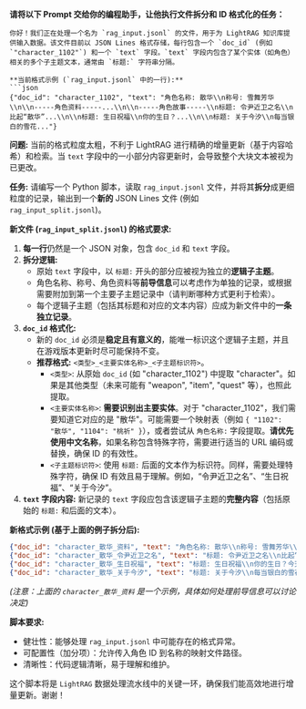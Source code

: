 

**请将以下 Prompt 交给你的编程助手，让他执行文件拆分和 ID 格式化的任务：**

````text
你好！我们正在处理一个名为 `rag_input.jsonl` 的文件，用于为 LightRAG 知识库提供输入数据。该文件目前以 JSON Lines 格式存储，每行包含一个 `doc_id` (例如 `"character_1102"`) 和一个 `text` 字段。`text` 字段内包含了某个实体（如角色）相关的多个子主题文本，通常由 `标题:` 字符串分隔。

**当前格式示例 (`rag_input.jsonl` 中的一行):**
```json
{"doc_id": "character_1102", "text": "角色名称: 散华\\n称号: 雪舞芳华\\n\\n-----角色资料-----...\\n\\n-----角色故事-----\\n标题: 令尹近卫之名\\n比起“散华”...\\n\\n标题: 生日祝福\\n你的生日？...\\n\\n标题: 关于今汐\\n每当银白的雪花..."}
````

**问题:** 当前的格式粒度太粗，不利于 LightRAG 进行精确的增量更新（基于内容哈希）和检索。当 `text` 字段中的一小部分内容更新时，会导致整个大块文本被视为已更改。

**任务:** 请编写一个 Python 脚本，读取 `rag_input.jsonl` 文件，并将其**拆分**成更细粒度的记录，输出到一个**新的** JSON Lines 文件 (例如 `rag_input_split.jsonl`)。

**新文件 (`rag_input_split.jsonl`) 的格式要求:**

1.  **每一行**仍然是一个 JSON 对象，包含 `doc_id` 和 `text` 字段。
2.  **拆分逻辑:**
      * 原始 `text` 字段中，以 `标题:` 开头的部分应被视为独立的**逻辑子主题**。
      * 角色名称、称号、角色资料等**前导信息**可以考虑作为单独的记录，或根据需要附加到第一个主要子主题记录中（请判断哪种方式更利于检索）。
      * 每个逻辑子主题（包括其标题和对应的文本内容）应成为新文件中的**一条独立记录**。
3.  **`doc_id` 格式化:**
      * 新的 `doc_id` 必须是**稳定且有意义的**，能唯一标识这个逻辑子主题，并且在游戏版本更新时尽可能保持不变。
      * **推荐格式:** `<类型>_<主要实体名称>_<子主题标识符>`。
          * `<类型>`: 从原始 `doc_id` (如 "character\_1102") 中提取 "character"。如果是其他类型（未来可能有 "weapon", "item", "quest" 等），也照此提取。
          * `<主要实体名称>`: **需要识别出主要实体**。对于 "character\_1102"，我们需要知道它对应的是 "散华"。可能需要一个映射表（例如 `{ "1102": "散华", "1104": "桃祈" }`），或者尝试从 `角色名称:` 字段提取。**请优先使用中文名称**，如果名称包含特殊字符，需要进行适当的 URL 编码或替换，确保 ID 的有效性。
          * `<子主题标识符>`: 使用 `标题:` 后面的文本作为标识符。同样，需要处理特殊字符，确保 ID 有效且易于理解。例如，“令尹近卫之名”、“生日祝福”、“关于今汐”。
4.  **`text` 字段内容:** 新记录的 `text` 字段应包含该逻辑子主题的**完整内容**（包括原始的 `标题:` 和后面的文本）。

**新格式示例 (基于上面的例子拆分后):**

```json
{"doc_id": "character_散华_资料", "text": "角色名称: 散华\\n称号: 雪舞芳华\\n\\n-----角色资料-----隶属于今州边庭的令尹近卫，散华。曾是带来灾难、可洞穿世间万物的修罗，如今将肆虐风雪化为守护的力量，成为了寡言的守护者。"}
{"doc_id": "character_散华_令尹近卫之名", "text": "标题: 令尹近卫之名\\n比起“散华”，他人对她更为常用的称呼是“那位令尹近卫”。..."}
{"doc_id": "character_散华_生日祝福", "text": "标题: 生日祝福\\n你的生日？今天？哦。..."}
{"doc_id": "character_散华_关于今汐", "text": "标题: 关于今汐\\n每当银白的雪花装点天城..."}
```

*(注意：上面的 `character_散华_资料` 是一个示例，具体如何处理前导信息可以讨论决定)*

**脚本要求:**

  * 健壮性：能够处理 `rag_input.jsonl` 中可能存在的格式异常。
  * 可配置性（加分项）：允许传入角色 ID 到名称的映射文件路径。
  * 清晰性：代码逻辑清晰，易于理解和维护。

这个脚本将是 `LightRAG` 数据处理流水线中的关键一环，确保我们能高效地进行增量更新。谢谢！

```
